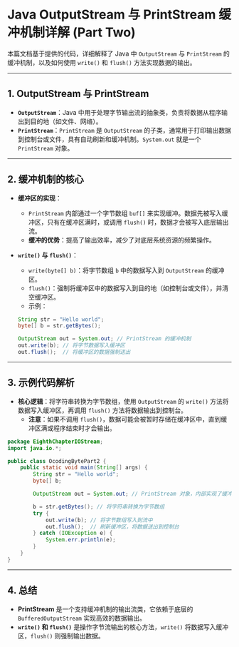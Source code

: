 
# Java OutputStream 与 PrintStream 缓冲机制详解 (Part Two)

本篇文档基于提供的代码，详细解释了 Java 中 `OutputStream` 与 `PrintStream` 的缓冲机制，以及如何使用 `write()` 和 `flush()` 方法实现数据的输出。

---

## 1. OutputStream 与 PrintStream

- **`OutputStream`**：Java 中用于处理字节输出流的抽象类，负责将数据从程序输出到目的地（如文件、网络）。
- **`PrintStream`**：`PrintStream` 是 `OutputStream` 的子类，通常用于打印输出数据到控制台或文件，具有自动刷新和缓冲机制。`System.out` 就是一个 `PrintStream` 对象。

---

## 2. 缓冲机制的核心

- **缓冲区的实现**：
    - `PrintStream` 内部通过一个字节数组 `buf[]` 来实现缓冲。数据先被写入缓冲区，只有在缓冲区满时，或调用 `flush()` 时，数据才会被写入底层输出流。
    - **缓冲的优势**：提高了输出效率，减少了对底层系统资源的频繁操作。

- **`write()` 与 `flush()`**：
    - `write(byte[] b)`：将字节数组 `b` 中的数据写入到 `OutputStream` 的缓冲区。
    - `flush()`：强制将缓冲区中的数据写入到目的地（如控制台或文件），并清空缓冲区。
    - 示例：
    ```java
    String str = "Hello world";
    byte[] b = str.getBytes();

    OutputStream out = System.out; // PrintStream 的缓冲机制
    out.write(b); // 将字节数据写入缓冲区
    out.flush();  // 将缓冲区的数据强制送出
    ```

---

## 3. 示例代码解析

- **核心逻辑**：将字符串转换为字节数组，使用 `OutputStream` 的 `write()` 方法将数据写入缓冲区，再调用 `flush()` 方法将数据输出到控制台。
    - **注意**：如果不调用 `flush()`，数据可能会被暂时存储在缓冲区中，直到缓冲区满或程序结束时才会输出。

```java
package EighthChapterIOStream;
import java.io.*;

public class OcodingBytePart2 {
    public static void main(String[] args) {
        String str = "Hello world";
        byte[] b;

        OutputStream out = System.out; // PrintStream 对象，内部实现了缓冲机制

        b = str.getBytes(); // 将字符串转换为字节数组
        try {
            out.write(b); // 将字节数组写入到流中
            out.flush();  // 刷新缓冲区，将数据送出到控制台
        } catch (IOException e) {
            System.err.println(e);
        }
    }
}
```

---

## 4. 总结

- **PrintStream** 是一个支持缓冲机制的输出流类，它依赖于底层的 `BufferedOutputStream` 实现高效的数据输出。
- **`write()` 和 `flush()`** 是操作字节流输出的核心方法，`write()` 将数据写入缓冲区，`flush()` 则强制输出数据。

